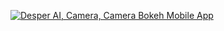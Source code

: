 <a href="https://drive.google.com/drive/u/0/folders/1eHNfVxopE_TmVlQcNHcHkByTu5qOeOlr" rel="nofollow"><img alt="Desper AI, Camera, Camera Bokeh Mobile App" src="https://camo.envatousercontent.com/f2ae00980877ebfa89e64fb12a9e226989488345/68747470733a2f2f692e696d6775722e636f6d2f576968435043652e706e67"></a>
